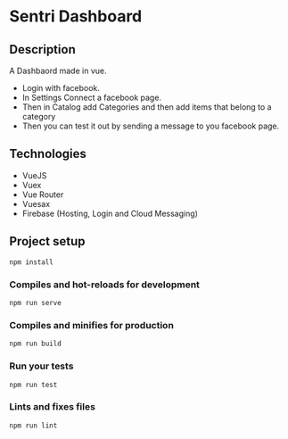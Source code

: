 # Sentri Dashboard

## Description

A Dashbaord made in vue.

- Login with facebook.
- In Settings Connect a facebook page.
- Then in Catalog add Categories and then add items that belong to a category 
- Then you can test it out by sending a message to you facebook page.

## Technologies
 * VueJS
 * Vuex
 * Vue Router
 * Vuesax
 * Firebase (Hosting, Login and Cloud Messaging)

## Project setup
```
npm install
```

### Compiles and hot-reloads for development
```
npm run serve
```

### Compiles and minifies for production
```
npm run build
```

### Run your tests
```
npm run test
```

### Lints and fixes files
```
npm run lint
```
